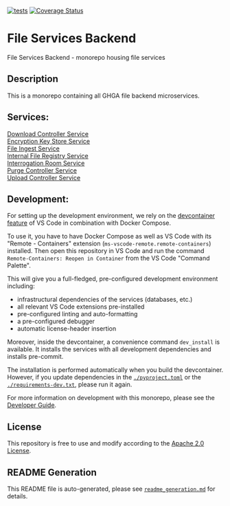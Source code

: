 [![tests](https://github.com/ghga-de/file-services-backend/actions/workflows/tests.yaml/badge.svg)](https://github.com/ghga-de/file-services-backend/actions/workflows/tests.yaml)
[![Coverage Status](https://coveralls.io/repos/github/ghga-de/file-services-backend/badge.svg?branch=main)](https://coveralls.io/github/ghga-de/file-services-backend?branch=main)

# File Services Backend

File Services Backend - monorepo housing file services

## Description

This is a monorepo containing all GHGA file backend microservices.


## Services:

[Download Controller Service](services/dcs)  
[Encryption Key Store Service](services/ekss)  
[File Ingest Service](services/fis)  
[Internal File Registry Service](services/ifrs)  
[Interrogation Room Service](services/irs)  
[Purge Controller Service](services/pcs)  
[Upload Controller Service](services/ucs)

## Development:

For setting up the development environment, we rely on the
[devcontainer feature](https://code.visualstudio.com/docs/remote/containers) of VS Code
in combination with Docker Compose.

To use it, you have to have Docker Compose as well as VS Code with its "Remote - Containers"
extension (`ms-vscode-remote.remote-containers`) installed.
Then open this repository in VS Code and run the command
`Remote-Containers: Reopen in Container` from the VS Code "Command Palette".

This will give you a full-fledged, pre-configured development environment including:
- infrastructural dependencies of the services (databases, etc.)
- all relevant VS Code extensions pre-installed
- pre-configured linting and auto-formatting
- a pre-configured debugger
- automatic license-header insertion

Moreover, inside the devcontainer, a convenience command `dev_install` is available.
It installs the services with all development dependencies and installs pre-commit.

The installation is performed automatically when you build the devcontainer. However,
if you update dependencies in the [`./pyproject.toml`](./pyproject.toml) or the
[`./requirements-dev.txt`](./requirements-dev.txt), please run it again.

For more information on development with this monorepo, please see the 
[Developer Guide](./.readme_generation/dev_guide.md).

## License

This repository is free to use and modify according to the
[Apache 2.0 License](./LICENSE).

## README Generation

This README file is auto-generated, please see [`readme_generation.md`](./readme_generation.md)
for details.
